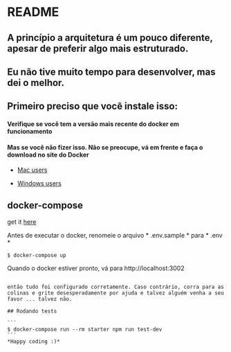 # README

## A princípio a arquitetura é um pouco diferente, apesar de preferir algo mais estruturado.

## Eu não tive muito tempo para desenvolver, mas dei o melhor.

## Primeiro preciso que você instale isso:
#### Verifique se você tem a versão mais recente do docker em funcionamento
#### Mas se você não fizer isso. Não se preocupe, vá em frente e faça o download no site do Docker

* [Mac users](https://docs.docker.com/docker-for-mac/install/)

* [Windows users](https://docs.docker.com/docker-for-windows/install/)

## docker-compose

get it [here](https://docs.docker.com/compose/install/)

Antes de executar o docker, renomeie o arquivo * .env.sample * para * .env *

```
$ docker-compose up
```

Quando o docker estiver pronto, vá para http://localhost:3002

````

então tudo foi configurado corretamente. Caso contrário, corra para as colinas e grite desesperadamente por ajuda e talvez alguém venha a seu favor ... talvez não.

## Rodando tests

```
$ docker-compose run --rm starter npm run test-dev
```
*Happy coding :)*